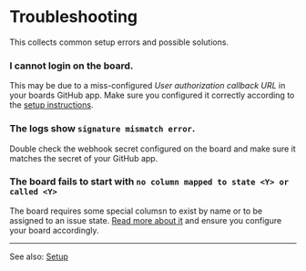 # Troubleshooting

This collects common setup errors and possible solutions.

### I cannot login on the board.

This may be due to a miss-configured _User authorization callback URL_ in your boards GitHub app. Make sure you configured it correctly according to the [setup instructions](https://github.com/nikku/wuffle/blob/master/docs/SETUP.md#configure-github-app).


### The logs show `signature mismatch error`.

Double check the webhook secret configured on the board and make sure it matches the secret of your GitHub app.


### The board fails to start with `no column mapped to state <Y> or called <Y>`

The board requires some special columsn to exist by name or to be assigned to an issue state. [Read more about it](https://github.com/nikku/wuffle/blob/master/docs/SETUP.md#mapping-special-columns) and ensure you configure your board accordingly.


---

See also: [Setup](https://github.com/nikku/wuffle/blob/master/docs/SETUP.md)
